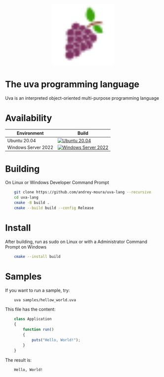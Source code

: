 <p align="center">
    <img src="resources/uva.svg" alt="Alt Text" style="width:200px; height:200px;">
</p>

# The uva programming language

Uva is an interpreted object-oriented multi-purpose programming language

# Availability

Environment | Build
--- | --- |
Ubuntu 20.04 | [![Ubuntu 20.04](https://github.com/andrey-moura/uva-lang/actions/workflows/build-ubuntu-20.04.yml/badge.svg)](https://github.com/andrey-moura/uva-lang/actions/workflows/build-ubuntu-20.04.yml)
Windows Server 2022 | [![Windows Server 2022](https://github.com/andrey-moura/uva-lang/actions/workflows/build-windows-2022.yml/badge.svg)](https://github.com/andrey-moura/uva-lang/actions/workflows/build-windows-2022.yml)

# Building

On Linux or Windows Developer Command Prompt

```sh
    git clone https://github.com/andrey-moura/uva-lang --recursive
    cd uva-lang
    cmake -B build .
    cmake --build build --config Release
```

# Install
After building, run as sudo on Linux or with a Administrator Command Prompt on Windows

```sh
    cmake --install build
```

# Samples

If you want to run a sample, try:

```sh
    uva samples/hellow_world.uva
```

This file has the content:

```typescript
    class Application
    {
        function run()
        {
            puts("Hello, World!");
        }
    }
```

The result is:

```
    Hello, World!
```

